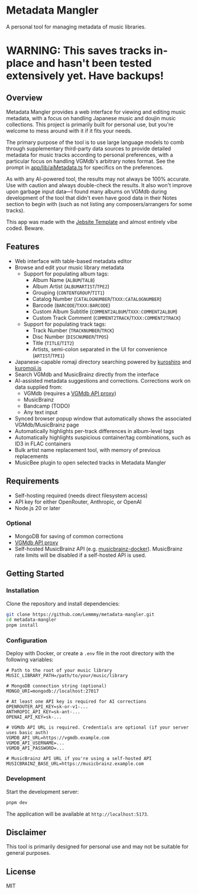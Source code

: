# Metadata Mangler

A personal tool for managing metadata of music libraries.

# WARNING: This saves tracks in-place and hasn't been tested extensively yet. Have backups!

## Overview

Metadata Mangler provides a web interface for viewing and editing music metadata, with a focus on handling Japanese
music and doujin music collections. This project is primarily built for personal use, but you're welcome to mess around
with it if it fits your needs.

The primary purpose of the tool is to use large language models to comb through supplementary third-party data sources
to provide detailed metadata for music tracks according to personal preferences, with a particular focus on handling
VGMdb's arbitrary notes format. See the prompt in [app/lib/aiMetadata.ts](app/lib/aiMetadata.ts) for specifics on the
preferences.

As with any AI-powered tool, the results may not always be 100% accurate. Use with caution and always double-check the
results. It also won't improve upon garbage input data—I found many albums on VGMdb during development of the tool that
didn't even have good data in their Notes section to begin with (such as not listing any composers/arrangers for some
tracks).

This app was made with the [Jebsite Template](https://github.com/Lustyn/jebsite-template/) and almost entirely vibe
coded. Beware.

## Features

- Web interface with table-based metadata editor
- Browse and edit your music library metadata
  - Support for populating album tags:
    - Album Name (`ALBUM`/`TALB`)
    - Album Artist (`ALBUMARTIST`/`TPE2`)
    - Grouping (`CONTENTGROUP`/`TIT1`)
    - Catalog Number (`CATALOGNUMBER`/`TXXX:CATALOGNUMBER`)
    - Barcode (`BARCODE`/`TXXX:BARCODE`)
    - Custom Album Subtitle (`COMMENT2ALBUM`/`TXXX:COMMENT2ALBUM`)
    - Custom Track Comment (`COMMENT2TRACK`/`TXXX:COMMENT2TRACK`)
  - Support for populating track tags:
    - Track Number (`TRACKNUMBER`/`TRCK`)
    - Disc Number (`DISCNUMBER`/`TPOS`)
    - Title (`TITLE`/`TIT2`)
    - Artists, semi-colon separated in the UI for convenience (`ARTIST`/`TPE1`)
- Japanese-capable romaji directory searching powered by [kuroshiro](https://github.com/hexenq/kuroshiro) and
  [kuromoji.js](https://github.com/takuyaa/kuromoji.js)
- Search VGMdb and MusicBrainz directly from the interface
- AI-assisted metadata suggestions and corrections. Corrections work on data supplied from:
  - VGMdb (requires a [VGMdb API proxy](https://github.com/hufman/vgmdb))
  - MusicBrainz
  - Bandcamp (TODO)
  - Any text input
- Synced browser popup window that automatically shows the associated VGMdb/MusicBrainz page
- Automatically highlights per-track differences in album-level tags
- Automatically highlights suspicious container/tag combinations, such as ID3 in FLAC containers
- Bulk artist name replacement tool, with memory of previous replacements
- MusicBee plugin to open selected tracks in Metadata Mangler

## Requirements

- Self-hosting required (needs direct filesystem access)
- API key for either OpenRouter, Anthropic, or OpenAI
- Node.js 20 or later

### Optional

- MongoDB for saving of common corrections
- [VGMdb API proxy](https://github.com/hufman/vgmdb)
- Self-hosted MusicBrainz API (e.g. [musicbrainz-docker](https://github.com/metabrainz/musicbrainz-docker)). MusicBrainz
  rate limits will be disabled if a self-hosted API is used.

## Getting Started

### Installation

Clone the repository and install dependencies:

```bash
git clone https://github.com/Lemmmy/metadata-mangler.git
cd metadata-mangler
pnpm install
```

### Configuration

Deploy with Docker, or create a `.env` file in the root directory with the following variables:

```
# Path to the root of your music library
MUSIC_LIBRARY_PATH=/path/to/your/music/library

# MongoDB connection string (optional)
MONGO_URI=mongodb://localhost:27017

# At least one API key is required for AI corrections
OPENROUTER_API_KEY=sk-or-v1-...
ANTHROPIC_API_KEY=sk-ant-...
OPENAI_API_KEY=sk-...

# VGMdb API URL is required. Credentials are optional (if your server uses basic auth)
VGMDB_API_URL=https://vgmdb.example.com
VGMDB_API_USERNAME=...
VGMDB_API_PASSWORD=...

# MusicBrainz API URL if you're using a self-hosted API
MUSICBRAINZ_BASE_URL=https://musicbrainz.example.com
```

### Development

Start the development server:

```bash
pnpm dev
```

The application will be available at `http://localhost:5173`.

## Disclaimer

This tool is primarily designed for personal use and may not be suitable for general purposes.

## License

MIT
